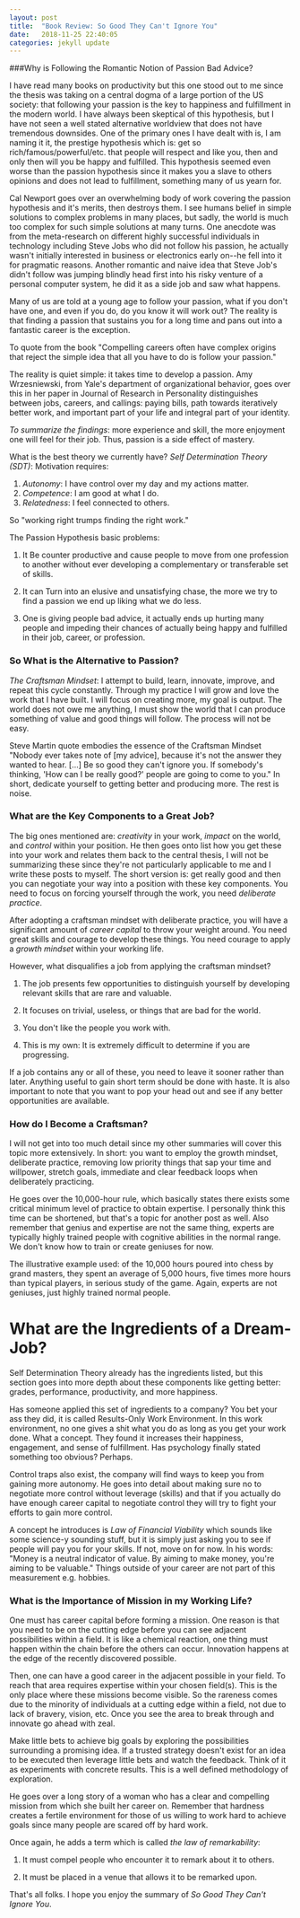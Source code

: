 ```yaml
---
layout: post
title:  "Book Review: So Good They Can't Ignore You"
date:   2018-11-25 22:40:05
categories: jekyll update
---
```



###Why is Following the Romantic Notion of Passion Bad Advice?

I have read many books on productivity but this one stood out to me since the thesis was taking on a central dogma of a large portion of the US society: that following your passion is the key to happiness and fulfillment in the modern world. I have always been skeptical of this hypothesis, but I have not seen a well stated alternative worldview that does not have tremendous downsides. One of the primary ones I have dealt with is, I am naming it it, the prestige hypothesis which is: get so rich/famous/powerful/etc. that people will respect and like you, then and only then will you be happy and fulfilled. This hypothesis seemed even worse than the passion hypothesis since it makes you a slave to others opinions and does not lead to fulfillment, something many of us yearn for.

Cal Newport goes over an overwhelming body of work covering the passion hypothesis and it's merits, then destroys them. I see humans belief in simple solutions to complex problems in many places, but sadly, the world is much too complex for such simple solutions at many turns. One anecdote was from the meta-research on different highly successful individuals in technology including Steve Jobs who did not follow his passion, he actually wasn't initially interested in business or electronics early on--he fell into it for pragmatic reasons. Another romantic and naive idea that Steve Job's didn't follow was jumping blindly head first into his risky venture of a personal computer system, he did it as a side job and saw what happens.

Many of us are told at a young age to follow your passion, what if you don't have one, and even if you do, do you know it will work out? The reality is that finding a passion that sustains you for a long time and pans out into a fantastic career is the exception.

To quote from the book "Compelling careers often have complex origins that reject the simple idea that all you have to do is follow your passion."

The reality is quiet simple: it takes time to develop a passion. Amy Wrzesniewski, from Yale's department of organizational behavior, goes over this in her paper in Journal of Research in Personality distinguishes between jobs, careers, and callings: paying bills, path towards iteratively better work, and important part of your life and integral part of your identity.

*To summarize the findings*: more experience and skill, the more enjoyment one will feel for their job. Thus, passion is a side effect of mastery.

What is the best theory we currently have? *Self Determination Theory (SDT)*: Motivation requires:  
1. *Autonomy*: I have control over my day and my actions matter.
2. *Competence*: I am good at what I do.
3. *Relatedness*: I feel connected to others.

So "working right trumps finding the right work."

The Passion Hypothesis basic problems:

1. It Be counter productive and cause people to move from one profession to another without ever developing a complementary or transferable set of skills.

2. It can Turn into an elusive and unsatisfying chase, the more we try to find a passion we end up liking what we do less.

3. One is giving people bad advice, it actually ends up hurting many people and impeding their chances of actually being happy and fulfilled in their job, career, or profession.

### So What is the Alternative to Passion?

*The Craftsman Mindset*: I attempt to build, learn, innovate, improve, and repeat this cycle constantly. Through my practice I will grow and love the work that I have built. I will focus on creating more, my goal is output. The world does not owe me anything, I must show the world that I can produce something of value and good things will follow. The process will not be easy.

Steve Martin quote embodies the essence of the Craftsman Mindset "Nobody ever takes note of [my advice], because it's not the answer they wanted to hear. [...] Be so good they can't ignore you. If somebody's thinking, 'How can I be really good?' people are going to come to you." In short, dedicate yourself to getting better and producing more. The rest is noise.

### What are the Key Components to a Great Job?

The big ones mentioned are: *creativity* in your work, *impact* on the world, and *control* within your position. He then goes onto list how you get these into your work and relates them back to the central thesis, I will not be summarizing these since they're not particularly applicable to me and I write these posts to myself. The short version is: get really good and then you can negotiate your way into a position with these key components. You need to focus on forcing yourself through the work, you need *deliberate practice*.

After adopting a craftsman mindset with deliberate practice, you will have a significant amount of *career capital* to throw your weight around. You need great skills and courage to develop these things. You need courage to apply a *growth mindset* within your working life.

However, what disqualifies a job from applying the craftsman mindset?

1. The job presents few opportunities to distinguish yourself by developing relevant skills that are rare and valuable.

2. It focuses on trivial, useless, or things that are bad for the world.

3. You don't like the people you work with.

4. This is my own: It is extremely difficult to determine if you are progressing.

If a job contains any or all of these, you need to leave it sooner rather than later. Anything useful to gain short term should be done with haste. It is also important to note that you want to pop your head out and see if any better opportunities are available.

### How do I Become a Craftsman?

I will not get into too much detail since my other summaries will cover this topic more extensively. In short: you want to employ the growth mindset, deliberate practice, removing low priority things that sap your time and willpower, stretch goals, immediate and clear feedback loops when deliberately practicing.

He goes over the 10,000-hour rule, which basically states there exists some critical minimum level of practice to obtain expertise. I personally think this time can be shortened, but that's a topic for another post as well. Also remember that genius and expertise are not the same thing, experts are typically highly trained people with cognitive abilities in the normal range. We don't know how to train or create geniuses for now.

The illustrative example used: of the 10,000 hours poured into chess by grand masters, they spent an average of 5,000 hours, five times more hours than typical players, in serious study of the game. Again, experts are not geniuses, just highly trained normal people.

# What are the Ingredients of a Dream-Job?

Self Determination Theory already has the ingredients listed, but this section goes into more depth about these components like getting better: grades, performance, productivity, and more happiness.

Has someone applied this set of ingredients to a company? You bet your ass they did, it is called Results-Only Work Environment. In this work environment, no one gives a shit what you do as long as you get your work done. What a concept. They found it increases their happiness, engagement, and sense of fulfillment. Has psychology finally stated something too obvious? Perhaps.

Control traps also exist, the company will find ways to keep you from gaining more autonomy. He goes into detail about making sure no to negotiate more control without leverage (skills) and that if you actually do have enough career capital to negotiate control they will try to fight your efforts to gain more control.

A concept he introduces is *Law of Financial Viability* which sounds like some science-y sounding stuff, but it is simply just asking you to see if people will pay you for your skills. If not, move on for now. In his words: "Money is a neutral indicator of value. By aiming to make money, you're aiming to be valuable." Things outside of your career are not part of this measurement e.g. hobbies.

### What is the Importance of Mission in my Working Life?

One must has career capital before forming a mission. One reason is that you need to be on the cutting edge before you can see adjacent possibilities within a field. It is like a chemical reaction, one thing must happen within the chain before the others can occur. Innovation happens at the edge of the recently discovered possible.

Then, one can have a good career in the adjacent possible in your field. To reach that area requires expertise within your chosen field(s). This is the only place where these missions become visible. So the rareness comes due to the minority of individuals at a cutting edge within a field, not due to lack of bravery, vision, etc. Once you see the area to break through and innovate go ahead with zeal.

Make little bets to achieve big goals by exploring the possibilities surrounding a promising idea. If a trusted strategy doesn't exist for an idea to be executed then leverage little bets and watch the feedback. Think of it as experiments with concrete results. This is a well defined methodology of exploration.

He goes over a long story of a woman who has  a clear and compelling mission from which she built her career on. Remember that hardness creates a fertile environment for those of us willing to work hard to achieve goals since many people are scared off by hard work.

Once again, he adds a term which is called *the law of remarkability*:

1. It must compel people who encounter it to remark about it to others.

2. It must be placed in a venue that allows it to be remarked upon.

That's all folks. I hope you enjoy the summary of _So Good They Can't Ignore You_.
